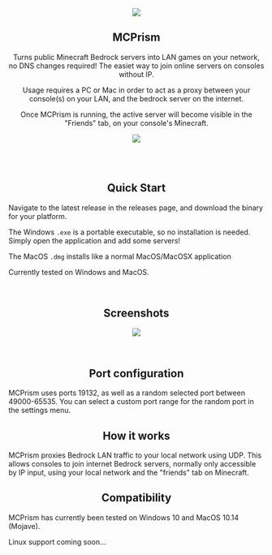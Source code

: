<p align="center">
  <img src="https://assets.pbxdesign.xyz/mcp-icon-256.png">
</p>

<h2 align="center">MCPrism</h2>
<p align="center">
  Turns public Minecraft Bedrock servers into LAN games on your network, no DNS changes required! The easiet way to join online servers on consoles without IP.
</p> 
<p align="center">
  Usage requires a PC or Mac in order to act as a proxy between your console(s) on your LAN, and the bedrock server on the internet.
</p> 
<p align="center">
  Once MCPrism is running, the active server will become visible in the "Friends" tab, on your console's Minecraft.
</p> 
<p align="center">
  <img src="https://assets.pbxdesign.xyz/mcp-onxbox.gif">
</p>

<br />
<br />

<h2 align="center">Quick Start</h2>
Navigate to the latest release in the releases page, and download the binary for your platform.

The Windows `.exe` is a portable executable, so no installation is needed. Simply open the application and add some servers! 

The MacOS `.dmg` installs like a normal MacOS/MacOSX application

Currently tested on Windows and MacOS. 

<br />

<h2 align="center">Screenshots</h2>
<p align="center">
  <img src="https://assets.pbxdesign.xyz/mcp-window-both-small.png">
</p>

<br />

<h2 align="center">Port configuration</h2>
MCPrism uses ports 19132, as well as a random selected port between 49000-65535. You can select a custom port range for the random port in the settings menu. 

<br />

<h2 align="center">How it works</h2>
MCPrism proxies Bedrock LAN traffic to your local network using UDP. This allows consoles to join internet Bedrock servers, normally only accessible by IP input, using your local network and the "friends" tab on Minecraft. 

<br />

<h2 align="center">Compatibility</h2>

MCPrism has currently been tested on Windows 10 and MacOS 10.14 (Mojave).

Linux support coming soon... 
